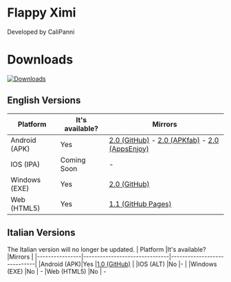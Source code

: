 # Flappy Ximi

Developed by CaliPanni


# Downloads
[![Downloads](https://img.shields.io/github/downloads/CaliPanni/flappyximi/total.svg)]()
## English Versions
| Platform              |It's available?                       |Mirrors                         |
|----------------|-------------------------------|-----------------------------|
|Android (APK)|Yes            |[2.0 (GitHub)](https://github.com/CaliPanni/flappyximi/releases/download/engh/flappyximieng2.apk) -  [2.0 (APKfab)](https://apkfab.com/it/flappy-ximi/com.CaliPanni.FlappyXimi/apk?h=59f1c86eea74c5c59ca3dfb581f14baf63fe855c7ec1c8e8ad13143169729a42)  - [2.0 (AppsEnjoy)](https://appsenjoy.com/en/qBGjHSf9zrpKILd/file)       |
|IOS  (IPA)        |Coming Soon          |-            |
|Windows     (EXE)   |Yes|  [2.0 (GitHub)](https://github.com/CaliPanni/flappyximi/releases/download/windows/flappyximisetup.exe)
|Web     (HTML5)   |Yes |[1.1 (GitHub Pages)](https://calipanni.github.io/flappyximi/)

## Italian Versions
The Italian version will no longer be updated.
| Platform              |It's available?                       |Mirrors                         |
|----------------|-------------------------------|-----------------------------|
|Android (APK)|Yes            |[1.0 (GitHub)](https://github.com/CaliPanni/flappyximi/releases/download/releses/flappyximita.apk)          |
|IOS  (ALT)        |No           |-            |
|Windows     (EXE)   |No |  -
|Web     (HTML5)   |No | -


